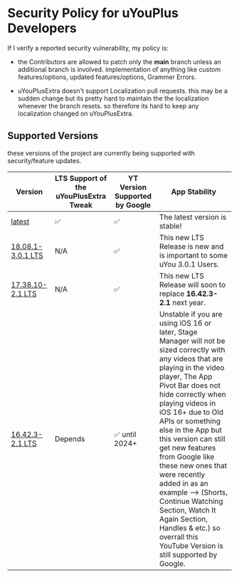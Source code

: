 # Security Policy for uYouPlus Developers
If I verify a reported security vulnerability, my policy is:

- the Contributors are allowed to patch only the **main** branch unless an additional branch is involved. implementation of anything like custom features/options, updated features/options, Grammer Errors.

- uYouPlusExtra doesn't support Localization pull requests. this may be a sudden change but its pretty hard to maintain the the localization whenever the branch resets. so therefore its hard to keep any localization changed on uYouPlusExtra.

## Supported Versions

these versions of the project are
currently being supported with security/feature updates.

| Version | LTS Support of the uYouPlusExtra Tweak | YT Version Supported by Google | App Stability        |
| ------- | -------------------------------------- | ------------------------------ | -------------------- |
| [latest](https://github.com/arichorn/uYouPlusExtra/releases/latest) | ✅ | ✅ | The latest version is stable! |
| [18.08.1-3.0.1 LTS](https://github.com/arichorn/uYouPlusExtra/releases/tag/v18.08.1-3.0.1-F3) | N/A | ✅ | This new LTS Release is new and is important to some uYou 3.0.1 Users. |
| [17.38.10-2.1 LTS](https://github.com/arichorn/uYouPlusExtra/releases/latest) | N/A | ✅ | This new LTS Release will soon to replace **16.42.3-2.1** next year. |
| [16.42.3-2.1 LTS](https://github.com/arichorn/uYouPlusExtra/releases/tag/v16.42.3-2.1-F20) | Depends | ✅ until 2024+ | Unstable if you are using iOS 16 or later, Stage Manager will not be sized correctly with any videos that are playing in the video player, The App Pivot Bar does not hide correctly when playing videos in iOS 16+ due to Old APIs or something else in the App but this version can still get new features from Google like these new ones that were recently added in as an example --> (Shorts, Continue Watching Section, Watch It Again Section, Handles & etc.) so overrall this YouTube Version is still supported by Google. |
